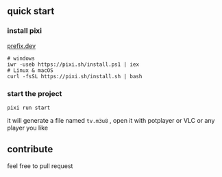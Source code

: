## quick start

### install pixi

[prefix.dev](https://prefix.dev/)

```
# windows 
iwr -useb https://pixi.sh/install.ps1 | iex
# Linux & macOS
curl -fsSL https://pixi.sh/install.sh | bash
```

### start the project

```shell
pixi run start
```

it will generate a file named `tv.m3u8` , open it with potplayer or VLC or any player you like

## contribute

feel free to pull request
